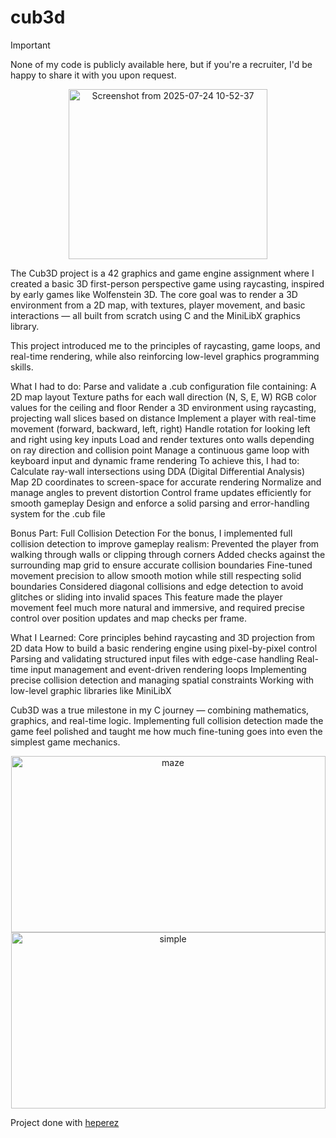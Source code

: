 # cub3d

> [!IMPORTANT]
> None of my code is publicly available here, but if you're a recruiter, I'd be happy to share it with you upon request.

<p align="center"> 
  <img width="318" height="272" alt="Screenshot from 2025-07-24 10-52-37" src="https://github.com/user-attachments/assets/c4063a37-0364-4dfd-bec0-2e0f68c44350" />
</p>

The Cub3D project is a 42 graphics and game engine assignment where I created a basic 3D first-person perspective game using raycasting, inspired by early games like Wolfenstein 3D. The core goal was to render a 3D environment from a 2D map, with textures, player movement, and basic interactions — all built from scratch using C and the MiniLibX graphics library.

This project introduced me to the principles of raycasting, game loops, and real-time rendering, while also reinforcing low-level graphics programming skills.

What I had to do:
Parse and validate a .cub configuration file containing:
A 2D map layout
Texture paths for each wall direction (N, S, E, W)
RGB color values for the ceiling and floor
Render a 3D environment using raycasting, projecting wall slices based on distance
Implement a player with real-time movement (forward, backward, left, right)
Handle rotation for looking left and right using key inputs
Load and render textures onto walls depending on ray direction and collision point
Manage a continuous game loop with keyboard input and dynamic frame rendering
To achieve this, I had to:
Calculate ray-wall intersections using DDA (Digital Differential Analysis)
Map 2D coordinates to screen-space for accurate rendering
Normalize and manage angles to prevent distortion
Control frame updates efficiently for smooth gameplay
Design and enforce a solid parsing and error-handling system for the .cub file

Bonus Part: Full Collision Detection
For the bonus, I implemented full collision detection to improve gameplay realism:
Prevented the player from walking through walls or clipping through corners
Added checks against the surrounding map grid to ensure accurate collision boundaries
Fine-tuned movement precision to allow smooth motion while still respecting solid boundaries
Considered diagonal collisions and edge detection to avoid glitches or sliding into invalid spaces
This feature made the player movement feel much more natural and immersive, and required precise control over position updates and map checks per frame.

What I Learned:
Core principles behind raycasting and 3D projection from 2D data
How to build a basic rendering engine using pixel-by-pixel control
Parsing and validating structured input files with edge-case handling
Real-time input management and event-driven rendering loops
Implementing precise collision detection and managing spatial constraints
Working with low-level graphic libraries like MiniLibX

Cub3D was a true milestone in my C journey — combining mathematics, graphics, and real-time logic. Implementing full collision detection made the game feel polished and taught me how much fine-tuning goes into even the simplest game mechanics.

<p align="center"> 
  <img width="503" height="282" alt="maze" src="https://github.com/user-attachments/assets/e0d76d9f-fa95-441e-945f-208941e687eb" />
  <img width="503" height="282" alt="simple" src="https://github.com/user-attachments/assets/7d9c0726-df5b-4d3f-bbe7-49bc995b7696" />
</p>

Project done with [heperez](https://github.com/hdprz)
